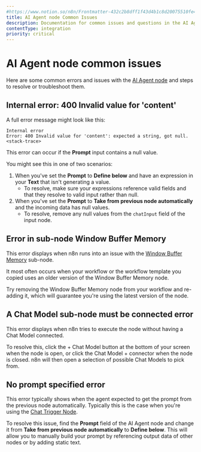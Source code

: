 ```yaml
---
#https://www.notion.so/n8n/Frontmatter-432c2b8dff1f43d4b1c8d20075510fe4
title: AI Agent node Common Issues 
description: Documentation for common issues and questions in the AI Agent node in n8n, a workflow automation platform. Includes details of the issue and suggested solutions.
contentType: integration
priority: critical
---
```


# AI Agent node common issues

Here are some common errors and issues with the [AI Agent node](/integrations/builtin/cluster-nodes/root-nodes/n8n-nodes-langchain.agent/) and steps to resolve or troubleshoot them.

## Internal error: 400 Invalid value for 'content'

A full error message might look like this:

```
Internal error
Error: 400 Invalid value for 'content': expected a string, got null.
<stack-trace>
```

This error can occur if the **Prompt** input contains a null value.

You might see this in one of two scenarios:

1. When you've set the **Prompt** to **Define below** and have an expression in your **Text** that isn't generating a value.
    * To resolve, make sure your expressions reference valid fields and that they resolve to valid input rather than null.
2. When you've set the **Prompt** to **Take from previous node automatically** and the incoming data has null values.
    * To resolve, remove any null values from the `chatInput` field of the input node.

## Error in sub-node Window Buffer Memory

This error displays when n8n runs into an issue with the [Window Buffer Memory](/integrations/builtin/cluster-nodes/sub-nodes/n8n-nodes-langchain.memorybufferwindow/) sub-node.

It most often occurs when your workflow or the workflow template you copied uses an older version of the Window Buffer Memory node.

Try removing the Window Buffer Memory node from your workflow and re-adding it, which will guarantee you're using the latest version of the node.

## A Chat Model sub-node must be connected error

This error displays when n8n tries to execute the node without having a Chat Model connected.

To resolve this, click the + Chat Model button at the bottom of your screen when the node is open, or click the Chat Model + connector when the node is closed. n8n will then open a selection of possible Chat Models to pick from.

## No prompt specified error

This error typically shows when the agent expected to get the prompt from the previous node automatically. Typically this is the case when you're using the [Chat Trigger Node](https://docs.n8n.io/integrations/builtin/core-nodes/n8n-nodes-langchain.chattrigger/). 

To resolve this issue, find the **Prompt** field of the AI Agent node and change it from **Take from previous node automatically** to **Define below**. This will allow you to manually build your prompt by referencing output data of other nodes or by adding static text.
